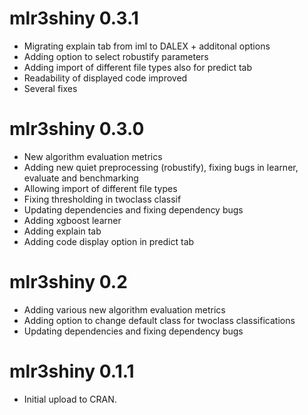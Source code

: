 # mlr3shiny 0.3.1

* Migrating explain tab from iml to DALEX + additonal options
* Adding option to select robustify parameters
* Adding import of different file types also for predict tab
* Readability of displayed code improved  
* Several fixes

# mlr3shiny 0.3.0

* New algorithm evaluation metrics
* Adding new quiet preprocessing (robustify), fixing bugs in learner, evaluate and benchmarking
* Allowing import of different file types
* Fixing thresholding in twoclass classif
* Updating dependencies and fixing dependency bugs
* Adding xgboost learner
* Adding explain tab
* Adding code display option in predict tab 

# mlr3shiny 0.2

* Adding various new algorithm evaluation metrics
* Adding option to change default class for twoclass classifications 
* Updating dependencies and fixing dependency bugs

# mlr3shiny 0.1.1

* Initial upload to CRAN.
